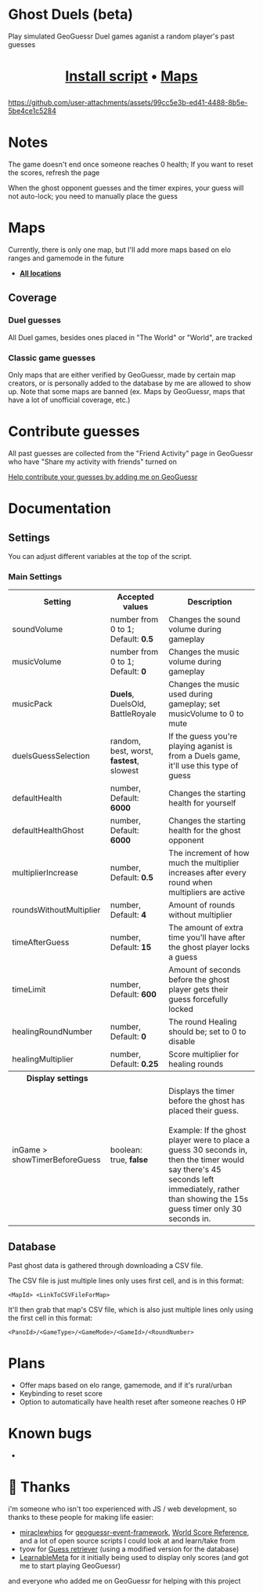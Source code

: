 # Ghost Duels (beta)

Play simulated GeoGuessr Duel games aganist a random player's past guesses

# <b><p align=center>[Install script](https://raw.githubusercontent.com/Rawblocky/geoguessr-ghost-duels/refs/heads/main/main.user.js) • [Maps](https://github.com/rawblocky/geoguessr-ghost-duels?tab=readme-ov-file#maps)</p></b>

https://github.com/user-attachments/assets/99cc5e3b-ed41-4488-8b5e-5be4ce1c5284

# Notes

The game doesn't end once someone reaches 0 health; If you want to reset the scores, refresh the page

When the ghost opponent guesses and the timer expires, your guess will not auto-lock; you need to manually place the guess

# Maps

Currently, there is only one map, but I'll add more maps based on elo ranges and gamemode in the future

- <b>[All locations](https://www.geoguessr.com/maps/682f9c642e0faf21e0cb31a9)</b>

## Coverage

### Duel guesses

All Duel games, besides ones placed in "The World" or "World", are tracked

### Classic game guesses

Only maps that are either verified by GeoGuessr, made by certain map creators, or is personally added to the database by me are allowed to show up. Note that some maps are banned (ex. Maps by GeoGuessr, maps that have a lot of unofficial coverage, etc.)

# Contribute guesses

All past guesses are collected from the "Friend Activity" page in GeoGuessr who have "Share my activity with friends" turned on

[Help contribute your guesses by adding me on GeoGuessr](https://www.geoguessr.com/user/67a2f967034dd50f2b2e43c3)

# Documentation

## Settings

You can adjust different variables at the top of the script.

### Main Settings

<table>
  <tr>
    <th>Setting</th>
    <th>Accepted values</th>
    <th>Description</th>
  </tr>
  <tr>
    <td>soundVolume</td>
    <td>number from 0 to 1; Default: <b>0.5</b></td>
    <td>Changes the sound volume during gameplay</td>
  </tr>
  <tr>
    <td>musicVolume</td>
    <td>number from 0 to 1; Default: <b>0</b></td>
    <td>Changes the music volume during gameplay</td>
  </tr>
  <tr>
    <td>musicPack</td>
    <td><b>Duels</b>, DuelsOld, BattleRoyale</td>
    <td>Changes the music used during gameplay; set musicVolume to 0 to mute</td>
  </tr>
  <tr>
    <td>duelsGuessSelection</td>
    <td>random, best, worst, <b>fastest</b>, slowest</td>
    <td>If the guess you're playing aganist is from a Duels game, it'll use this type of guess</td>
  </tr>
  <tr>
    <td>defaultHealth</td>
    <td>number, Default: <b>6000</b></td>
    <td>Changes the starting health for yourself</td>
  </tr>
  <tr>
    <td>defaultHealthGhost</td>
    <td>number, Default: <b>6000</b></td>
    <td>Changes the starting health for the ghost opponent</td>
  </tr>
  <tr>
    <td>multiplierIncrease</td>
    <td>number, Default: <b>0.5</b></td>
    <td>The increment of how much the multiplier increases after every round when multipliers are active</td>
  </tr>
  <tr>
    <td>roundsWithoutMultiplier</td>
    <td>number, Default: <b>4</b></td>
    <td>Amount of rounds without multiplier</td>
  </tr>
  <tr>
    <td>timeAfterGuess</td>
    <td>number, Default: <b>15</b></td>
    <td>The amount of extra time you'll have after the ghost player locks a guess</td>
  </tr>
  <tr>
    <td>timeLimit</td>
    <td>number, Default: <b>600</b></td>
    <td>Amount of seconds before the ghost player gets their guess forcefully locked</td>
  </tr>
  <tr>
    <td>healingRoundNumber</td>
    <td>number, Default: <b>0</b></td>
    <td>The round Healing should be; set to 0 to disable</td>
  </tr>
  <tr>
    <td>healingMultiplier</td>
    <td>number, Default: <b>0.25</b></td>
    <td>Score multiplier for healing rounds</td>
  </tr>
  <tr>
    <th>Display settings</th>
	<th></th>
	<th></th>
  </tr>
  <tr>
    <td>inGame > showTimerBeforeGuess</td>
    <td>boolean: true, <b>false</b></td>
    <td>Displays the timer before the ghost has placed their guess.<br><br>Example: If the ghost player were to place a guess 30 seconds in, then the timer would say there's 45 seconds left immediately, rather than showing the 15s guess timer only 30 seconds in.</td>
  </tr>
</table>

## Database

Past ghost data is gathered through downloading a CSV file.

The CSV file is just multiple lines only uses first cell, and is in this format:

`<MapId> <LinkToCSVFileForMap>`

It'll then grab that map's CSV file, which is also just multiple lines only using the first cell in this format:

`<PanoId>/<GameType>/<GameMode>/<GameId>/<RoundNumber>`

# Plans

- Offer maps based on elo range, gamemode, and if it's rural/urban
- Keybinding to reset score
- Option to automatically have health reset after someone reaches 0 HP

# Known bugs

-

# 💖 Thanks

i'm someone who isn't too experienced with JS / web development, so thanks to these people for making life easier:

- [miraclewhips](https://miraclewhips.dev) for [geoguessr-event-framework](https://github.com/miraclewhips/geoguessr-event-framework), [World Score Reference](https://miraclewhips.dev/#world-score-reference), and a lot of open source scripts I could look at and learn/take from
- tyow for [Guess retriever](https://greasyfork.org/en/scripts/482055-guess-retriever) (using a modified version for the database)
- [LearnableMeta](https://learnablemeta.com/) for it initially being used to display only scores (and got me to start playing GeoGuessr)

and everyone who added me on GeoGuessr for helping with this project
